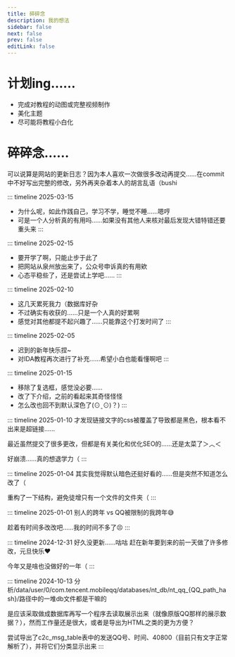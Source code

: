 ```yaml
---
title: 碎碎念
description: 我的想法
sidebar: false
next: false 
prev: false
editLink: false
---
```


# 计划ing……

- 完成对教程的动图或完整视频制作
- 美化主题
- 尽可能将教程小白化

# 碎碎念……

可以说算是网站的更新日志？因为本人喜欢一次做很多改动再提交……在commit中不好写出完整的修改，另外再夹杂着本人的胡言乱语（bushi

::: timeline 2025-03-15
- 为什么呢，如此作践自己，学习不学，睡觉不睡……嗯哼
- 可是一个人分析真的有用吗……如果没有其他人来核对最后发现大错特错还要重头来
:::

::: timeline 2025-02-15
- 要开学了啊，只能止步于此了
- 把网站从泉州放出来了，公众号申诉真的有用欸
- 心态平稳些了，还是尝试上学吧……
:::

::: timeline 2025-02-10
- 这几天累死我力（数据库好杂
- 不过确实有收获的……只是一个人真的好累啊
- 感觉对其他都提不起兴趣了……只能靠这个打发时间了
:::

::: timeline 2025-02-05
- 迟到的新年快乐捏~
- 对IDA教程再次进行了补充……希望小白也能看懂啊吧
:::

::: timeline 2025-01-15
- 移除了复选框，感觉没必要……
- 改了下介绍，之前的看起来其奇怪怪怪
- 怎么改也回不到默认深色了(⊙ˍ⊙)？)
:::

::: timeline 2025-01-10
才发现链接文字的css被覆盖了导致都是黑色，根本看不出来是超链接……

最近虽然提交了很多更改，但都是有关美化和优化SEO的……还是太菜了＞︿＜

好崩溃……真的想退学力（
:::
	
::: timeline 2025-01-04
其实我觉得默认暗色还挺好看的……但是突然不知道怎么改了（

重构了一下结构，避免徒增只有一个文件的文件夹（
:::
	
::: timeline 2025-01-01 
别人的跨年 vs QQ被限制的我跨年😅

趁着有时间多改改吧……我的时间不多了😣
:::

::: timeline 2024-12-31 好久没更新……咕咕
赶在新年要到来的前一天做了许多修改，元旦快乐❤

今年又是啥也没做好的一年（ 
:::

::: timeline 2024-10-13
分析/data/user/0/com.tencent.mobileqq/databases/nt_db/nt_qq_{QQ_path_hash}/路径中的一堆db文件都是干嘛的
 
是应该采取做成数据库再写一个程序去读取展示出来（就像原版QQ那样的展示数据？），然而工作量还是很大，或者是导出为HTML之类的更为方便？

尝试导出了c2c_msg_table表中的发送QQ号、时间、40800（目前只有文字正常解析了），并将它们分类显示出来
:::

	
	
	
	